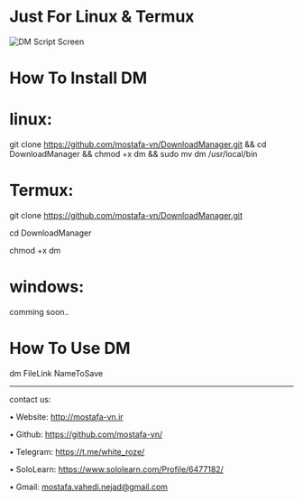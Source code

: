 # Just For Linux & Termux
![DM Script Screen](https://i.ibb.co/r6ww3m6/Screenshot-from-2019-02-21-23-36-40.png)

# How To Install DM

# linux:
git clone https://github.com/mostafa-vn/DownloadManager.git && cd DownloadManager && chmod +x dm && sudo mv dm /usr/local/bin

# Termux:
git clone https://github.com/mostafa-vn/DownloadManager.git

cd DownloadManager

chmod +x dm

# windows:
comming soon..

# How To Use DM
dm FileLink NameToSave
____________________________________________________________________
contact us:

  • Website: http://mostafa-vn.ir
  
  • Github: https://github.com/mostafa-vn/
  
  • Telegram: https://t.me/white_roze/
 
  • SoloLearn: https://www.sololearn.com/Profile/6477182/
 
  • Gmail: mostafa.vahedi.nejad@gmail.com
